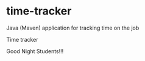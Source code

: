 
# time-tracker
Java (Maven) application for tracking time on the job

Time tracker

Good Night Students!!!

